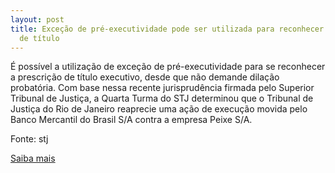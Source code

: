 ```yaml
---
layout: post
title: Exceção de pré-executividade pode ser utilizada para reconhecer prescrição
  de título
---
```

<p>É possível a utilização de exceção de pré-executividade para se reconhecer a prescrição de título executivo, desde que não demande dilação probatória. Com base nessa recente jurisprudência firmada pelo Superior Tribunal de Justiça, a Quarta Turma do STJ determinou que o Tribunal de Justiça do Rio de Janeiro reaprecie uma ação de execução movida pelo Banco Mercantil do Brasil S/A contra a empresa Peixe S/A. </p><p>Fonte: stj</p><p><a href="http://www.stj.jus.br/portal_stj/publicacao/engine.wsp?tmp.area=398&tmp.texto=96970" target="_blank">Saiba mais</a></p>
